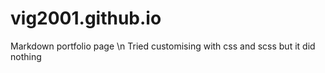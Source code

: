# vig2001.github.io
Markdown portfolio page
\n Tried customising with css and scss but it did nothing
